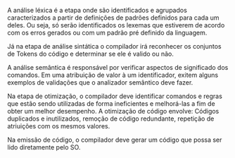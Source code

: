 A análise léxica é a etapa onde são identificados e agrupados caracterizados a partir de definições de padrões definidos para cada um deles. Ou seja, só serão identificados os lexemas que estiverem de acordo com os erros gerados ou com um padrão pré definido da linguagem.

Já na etapa de análise sintática o compilador irá reconhecer os conjuntos de Tokens do código e determinar se ele é valido ou não. 

A análise semântica é responsável por verificar aspectos de significado dos comandos. Em uma atribuição de valor à um identificador, exitem alguns exemplos de validações que o analizador semântico deve fazer.

Na etapa de otimização, o compilador deve identificar comandos e regras que estão sendo utilizadas de forma ineficientes e 
melhorá-las a fim de obter um melhor desempenho. A otimização de código envolve: Códigos duplicados e inutilizados, remoção de código redundante, repetição de atriuições com os mesmos valores.

Na emissão de código, o compilador deve gerar um código que possa ser lido diretamente pelo SO.
